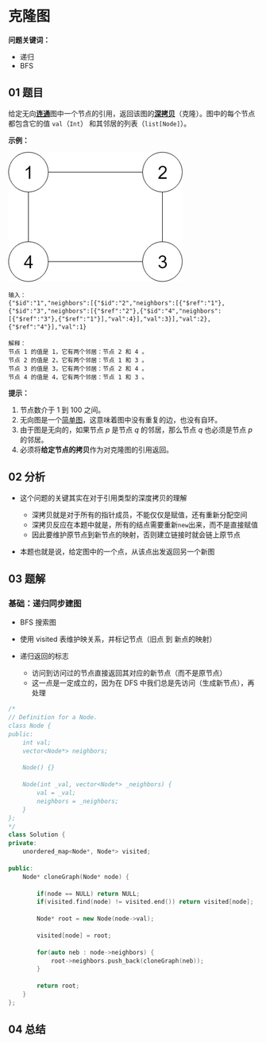# 克隆图
**问题关键词：**

- 递归
- BFS

## 01 题目

给定无向[**连通**](https://baike.baidu.com/item/连通图/6460995?fr=aladdin)图中一个节点的引用，返回该图的[**深拷贝**](https://baike.baidu.com/item/深拷贝/22785317?fr=aladdin)（克隆）。图中的每个节点都包含它的值 `val`（`Int`） 和其邻居的列表（`list[Node]`）。

**示例：**

![img](克隆图.assets/113_sample.png)

```
输入：
{"$id":"1","neighbors":[{"$id":"2","neighbors":[{"$ref":"1"},{"$id":"3","neighbors":[{"$ref":"2"},{"$id":"4","neighbors":[{"$ref":"3"},{"$ref":"1"}],"val":4}],"val":3}],"val":2},{"$ref":"4"}],"val":1}

解释：
节点 1 的值是 1，它有两个邻居：节点 2 和 4 。
节点 2 的值是 2，它有两个邻居：节点 1 和 3 。
节点 3 的值是 3，它有两个邻居：节点 2 和 4 。
节点 4 的值是 4，它有两个邻居：节点 1 和 3 。
```

 

**提示：**

1. 节点数介于 1 到 100 之间。
2. 无向图是一个[简单图](https://baike.baidu.com/item/简单图/1680528?fr=aladdin)，这意味着图中没有重复的边，也没有自环。
3. 由于图是无向的，如果节点 *p* 是节点 *q* 的邻居，那么节点 *q* 也必须是节点 *p* 的邻居。
4. 必须将**给定节点的拷贝**作为对克隆图的引用返回。

## 02 分析

- 这个问题的关键其实在对于引用类型的深度拷贝的理解
  - 深拷贝就是对于所有的指针成员，不能仅仅是赋值，还有重新分配空间
  - 深拷贝反应在本题中就是，所有的结点需要重新`new`出来，而不是直接赋值
  - 因此要维护原节点到新节点的映射，否则建立链接时就会链上原节点



- 本题也就是说，给定图中的一个点，从该点出发返回另一个新图

## 03 题解

### 基础：递归同步建图

- BFS 搜索图
- 使用 visited 表维护映关系，并标记节点（旧点 到 新点的映射）



- 递归返回的标志
  - 访问到访问过的节点直接返回其对应的新节点（而不是原节点）
  - 这一点是一定成立的，因为在 DFS 中我们总是先访问（生成新节点），再处理

```c++
/*
// Definition for a Node.
class Node {
public:
    int val;
    vector<Node*> neighbors;

    Node() {}

    Node(int _val, vector<Node*> _neighbors) {
        val = _val;
        neighbors = _neighbors;
    }
};
*/
class Solution {
private:
    unordered_map<Node*, Node*> visited;
    
public:
    Node* cloneGraph(Node* node) {
        
        if(node == NULL) return NULL;
        if(visited.find(node) != visited.end()) return visited[node];
        
        Node* root = new Node(node->val);
        
        visited[node] = root;
        
        for(auto neb : node->neighbors) {
            root->neighbors.push_back(cloneGraph(neb));
        }
        
        return root;
    }
};
```

## 04 总结

